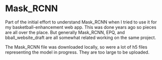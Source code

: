 # Mask_RCNN
 

Part of the initial effort to understand Mask_RCNN when I tried to use it for my basketball-enhancement web app. This was done years ago so pieces are all over the place. But generally Mask_RCNN, EPQ, and bball_website_draft are all somewhat related working on the same project.

The Mask_RCNN file was downloaded locally, so were a lot of h5 files representing the model in progress. They are too large to be uploaded.
